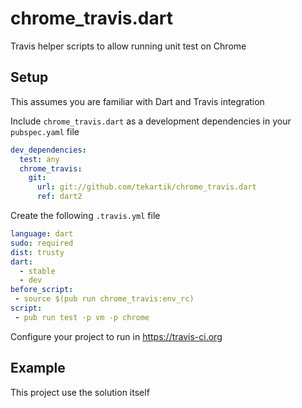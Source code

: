 # chrome_travis.dart

Travis helper scripts to allow running unit test on Chrome

## Setup

This assumes you are familiar with Dart and Travis integration

Include `chrome_travis.dart` as a development dependencies in your `pubspec.yaml` file

```yaml
dev_dependencies:
  test: any
  chrome_travis:
    git: 
      url: git://github.com/tekartik/chrome_travis.dart
      ref: dart2
```

Create the following `.travis.yml` file

```yaml
language: dart
sudo: required
dist: trusty
dart:
  - stable
  - dev
before_script:
 - source $(pub run chrome_travis:env_rc)
script:
 - pub run test -p vm -p chrome
```

Configure your project to run in https://travis-ci.org

## Example

This project use the solution itself